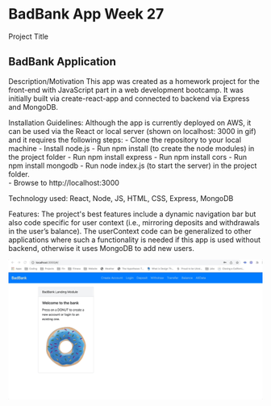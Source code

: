 # BadBank App Week 27

Project Title
##      BadBank Application

Description/Motivation
    This app was created as a homework project for the front-end with JavaScript part in a web development bootcamp. It was initially built via create-react-app and connected to backend via Express and MongoDB.

Installation Guidelines: Although the app is currently deployed on AWS, it can be used via the React or local server (shown on localhost: 3000 in gif) and it requires the following steps: 
        - Clone the repository to your local machine
        - Install node.js
        - Run npm install (to create the node modules) in the project folder
            - Run npm install express
            - Run npm install cors
            - Run npm install mongodb
        - Run node index.js (to start the server) in the project folder.  
        - Browse to http://localhost:3000

Technology used: 
     React, Node, JS, HTML, CSS, Express, MongoDB 
     
Features: 
    The project's best features include a dynamic navigation bar but also code specific for user context (i.e., mirroring deposits and withdrawals in the user’s balance). The userContext code can be generalized to other applications where such a functionality is needed if this app is used without backend, otherwise it uses MongoDB to add new users.

![ReadMEVideo](https://github.com/veraphipps01/BadBank27/blob/main/Badbank.gif)
